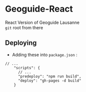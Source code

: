 # Geoguide-React

React Version of Geoguide Lausanne  
`git` root from there

## Deploying

- Adding these into `package.json` :

```
// ...
    "scripts": {
      // ...
      "predeploy": "npm run build",
      "deploy": "gh-pages -d build"
    }

```

